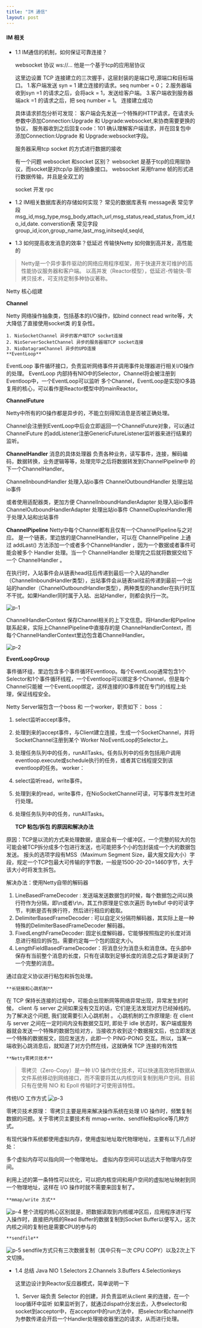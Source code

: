 ```yaml
---
title: "IM 通信"
layout: post
---
```


#### IM 相关
- 1.1 IM通信的机制，如何保证可靠连接？

  websocket 协议 ws://...
  他是一个基于tcp的应用层协议

  这里边设置 TCP 连接建立的三次握手，这层封装的是端口号,源端口和目标端口。
  1.客户端发送 syn = 1 建立连接的请求。seq number = 0；
  2.服务器端收到syn =1 的请求之后，会将ack = 1，发送给客户端。
  3.客户端收到服务器端ack =1 的请求之后，把 seq number = 1。
  连接建立成功

  具体请求抓包分析可发现：
  客户端会先发送一个特殊的HTTP请求，在请求头参数中添加Connection:Upgrade 和 Upgrade:websocket,来协商需要更换的协议，
  服务器收到之后回复code：101 确认理解客户端请求，并在回复包中添加Connection:Upgrade 和 Upgrade:websocket字段。

  服务器采用tcp socket 的方式进行数据的接收

  有一个问题 websocket 和socket 区别？
  websocket 是基于tcp的应用层协议，而socket是对tcp/ip 层的抽象接口。
  websocket 采用frame 帧的形式进行数据传输，并且是全双工的

  socket 开发 rpc

- 1.2 IM相关数据库表的存储如何实现？
  常见的数据库表有
  message表 常见字段 msg_id,msg_type,msg_body,attach_url,msg_status,read_status,from_id,to_id,date.
  converstion表 常见字段 group_id,icon,group_name,last_msg,initseqId,seqId,

- 1.3 如何提高收发消息的效率？低延迟 传输快Netty 如何做到高并发，高性能的

> Netty是一个异步事件驱动的网络应用程序框架，用于快速开发可维护的高性能协议服务器和客户端。
以高并发（Reactor模型），低延迟-传输快-零拷贝技术，可支持定制多种协议著称。

Netty 核心组建

**Channel**

Netty 网络操作抽象类，包括基本的I/O操作，如bind connect read write等，大大降低了直接使用socket类
的复杂性。

    1. NioSocketChannel 异步的客户端TCP socket连接
    2. NioServerSocketChannel 异步的服务器端TCP socket连接
    3. NioDatagramChannel 异步的UPD连接
    **EventLoop**

EventLoop 事件循环接口，负责监听网络事件并调用事件处理器进行相关I/O操作的处理。
EventLoop 内部持有NIO中的Selector，Channel将会被注册到Eventloop中，一个EventLoop可以监听
多个Channel，EventLoop是实现IO多路复用的核心，可以看作是Reactor模型中的mainReactor。

**ChannelFuture**

Netty中所有的IO操作都是异步的，不能立刻得知消息是否被正确处理。

Channel会注册到EventLoop中后会立即返回一个ChannelFuture对象，可以通过ChannelFuture
的addListener注册GenericFutureListener监听器来进行结果的监听。

**ChannelHandler** 消息的具体处理器
负责各种业务，读写事件，连接，解码编码，数据转换，业务逻辑等等，处理完毕之后将数据转发到ChannelPipeline中
的下一个ChannelHandler。

ChannelInboundHandler 处理入站io事件
ChannelOutboundHandler 处理出站io事件

或者使用适配器类，更加方便
ChannelInboundHandlerAdapter 处理入站io事件
ChannelOutboundHandlerAdapter 处理出站io事件
ChannelDuplexHandler用于处理入站和出站事件

**ChannelPipeline**  Netty中每个Channel都有且仅有一个ChannelPipeline与之对应。
是一个链表，里边放的是ChannelHandler，可以在 ChannelPipeline 上通过 addLast() 方法添加一个或者多个ChannelHandler ，因为一个数据或者事件可能会被多个 Handler 处理。当一个 ChannelHandler 处理完之后就将数据交给下一个 ChannelHandler 。

在执行时，入站事件会从链表head往后传递到最后一个入站的handler（ChannelInboundHandler类型），出站事件会从链表tail往前传递到最前一个出站的handler（ChannelOutboundHandler类型），两种类型的handler在执行时互不干扰。如果Handler同时属于入站、出站Handler，则都会执行一次。

![p-1](https://p3-juejin.byteimg.com/tos-cn-i-k3u1fbpfcp/cdcc1a59ab02429d9ebcdc82a9a9042a~tplv-k3u1fbpfcp-zoom-in-crop-mark:1512:0:0:0.awebp)

ChannelHandlerContext 保存Channel相关的上下文信息。将Handler和Pipeline联系起来，实际上ChannelPipeline中直接存的是
ChannelHandlerContext，而每个ChannelHandlerContext里边包含着ChannelHandler。

![p-2](https://p3-juejin.byteimg.com/tos-cn-i-k3u1fbpfcp/4e5182ea2c7d419a8e2127f0b6aed7a7~tplv-k3u1fbpfcp-zoom-in-crop-mark:1512:0:0:0.awebp)

**EventLoopGroup**

事件循环组，里边包含多个事件循环Eventloop。每个EventLoop通常包含1个Selector和1个事件循环线程，一个Eventloop可以绑定多个Channel，但是每个Channel只能被
一个EventLoop绑定，这样连接的IO事件就在专门的线程上处理，保证线程安全。

Netty Server端包含一个boss 和 一个worker，职责如下：
boss ：
1. select监听accept事件。
2. 处理到来的accept事件，与Client建立连接，生成一个SocketChannel，并将SocketChannel注册到某个
   Worker NioEventLoop的Selector上。
3. 处理任务队列中的任务，runAllTasks。任务队列中的任务包括用户调用eventloop.execute或schedule执行的任务，或者其它线程提交到该eventloop的任务。
   worker：
1. select监听read，write事件。
2. 处理到来的read，write事件，在NioSocketChannel可读，可写事件发生时进行处理。
3. 处理任务队列中的任务，runAllTasks。

    **TCP 粘包/拆包 的原因和解决办法**

原因：TCP是以流的方式来处理数据，底层会有一个缓冲区，一个完整的较大的包可能会被TCP拆分成多个包进行发送，也可能把多个小的包封装成一个大的数据包发送。
报头的选项字段有MSS（Maximum Segment Size，最大报文段大小）字段，规定一个TCP包最大可传输的字节数，一般是1500-20-20=1460字节，大于该大小时将发生拆包。

解决办法：使用Netty自带的解码器
1. LineBasedFrameDecoder : 发送端发送数据包的时候，每个数据包之间以换行符作为分隔，即\n或者\r\n，其工作原理是它依次遍历 ByteBuf 中的可读字节，判断是否有换行符，然后进行相应的截取。
2. DelimiterBasedFrameDecoder : 可以自定义分隔符解码器，其实际上是一种特殊的DelimiterBasedFrameDecoder 解码器。
3. FixedLengthFrameDecoder: 固定长度解码器，它能够按照指定的长度对消息进行相应的拆包。需要约定每一个包的固定大小。
4. LengthFieldBasedFrameDecoder：将消息分为消息头和消息体。在头部中保存有当前整个消息的长度，只有在读取到足够长度的消息之后才算是读到了一个完整的消息。

通过自定义协议进行粘包和拆包处理。

    **长链接和心跳机制**
在 TCP 保持长连接的过程中，可能会出现断网等网络异常出现，异常发生的时候， client 与 server 之间如果没有交互的话，它们是无法发现对方已经掉线的。为了解决这个问题, 我们就需要引入心跳机制 。
心跳机制的工作原理是: 在 client 与 server 之间在一定时间内没有数据交互时, 即处于 idle 状态时，客户端或服务器就会发送一个特殊的数据包给对方，当接收方收到这个数据报文后，也立即发送一个特殊的数据报文，回应发送方，此即一个 PING-PONG 交互。所以，当某一端收到心跳消息后，就知道了对方仍然在线，这就确保 TCP 连接的有效性

    **Netty零拷贝技术**
> 零拷贝（Zero-Copy）是一种 I/O 操作优化技术，可以快速高效地将数据从文件系统移动到网络接口，而不需要将其从内核空间复制到用户空间。目前只有在使用 NIO 和 Epoll 传输时才可使用该特性。

传统I/O 工作方式
![p-3](https://p3-juejin.byteimg.com/tos-cn-i-k3u1fbpfcp/f6c3a1a5de3640aeb3b8a8771ff3a810~tplv-k3u1fbpfcp-zoom-in-crop-mark:1512:0:0:0.awebp)

零拷贝技术原理：
零拷贝主要是用来解决操作系统在处理 I/O 操作时，频繁复制数据的问题。关于零拷贝主要技术有 mmap+write、sendfile和splice等几种方式。

有现代操作系统都使用虚拟内存，使用虚拟地址取代物理地址，主要有以下几点好处：

多个虚拟内存可以指向同一个物理地址。
虚拟内存空间可以远远大于物理内存空间。

利用上述的第一条特性可以优化，可以把内核空间和用户空间的虚拟地址映射到同一个物理地址，这样在 I/O 操作时就不需要来回复制了。

    **mmap/write 方式**
![p-4](https://p3-juejin.byteimg.com/tos-cn-i-k3u1fbpfcp/d3747aca11884a1a85708c0163c79a99~tplv-k3u1fbpfcp-zoom-in-crop-mark:1512:0:0:0.awebp)
整个流程的核心区别就是，把数据读取到内核缓冲区后，应用程序进行写入操作时，直接把内核的Read Buffer的数据复制到Socket Buffer以便写入，这次内核之间的复制也是需要CPU的参与的

    **sendfile**

![p-5](https://p3-juejin.byteimg.com/tos-cn-i-k3u1fbpfcp/d221a3a90a754ca9842f6324455638ea~tplv-k3u1fbpfcp-zoom-in-crop-mark:1512:0:0:0.awebp)
sendfile方式只有三次数据复制（其中只有一次 CPU COPY）以及2次上下文切换。
- 1.4 总结 Java NIO
  1.Selectors
  2.Channels
  3.Buffers
  4.Selectionkeys

  这里边设计到Reactor反应器模式，简单说明一下

  1、Server 端负责 Selector 的创建，并负责监听从client 来的连接，在一个loop循环中监听
  如果监听到了，就通过dispath分发出去，入参selector和socket到acceptor中，在acceptor中的run方法中，
  把selector和channel作为参数传递会开启一个Handler处理接收器里边的请求，从而进行处理。